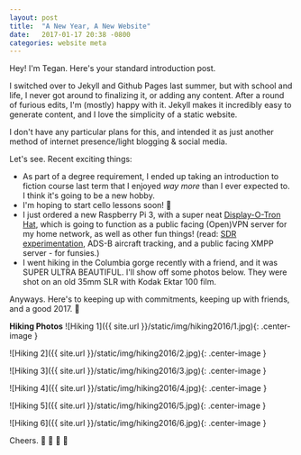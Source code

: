 ```yaml
---
layout: post
title:  "A New Year, A New Website"
date:   2017-01-17 20:38 -0800
categories: website meta
---
```

Hey! I'm Tegan. Here's your standard introduction post.

I switched over to Jekyll and Github Pages last summer, but with school and life, I never got around to finalizing it, or adding any content. After a round of furious edits, I'm (mostly) happy with it. Jekyll makes it incredibly easy to generate content, and I love the simplicity of a static website.

I don't have any particular plans for this, and intended it as just another method of internet presence/light blogging & social media.

Let's see. Recent exciting things:

+ As part of a degree requirement, I ended up taking an introduction to fiction course last term that I enjoyed *way more* than I ever expected to. I think it's going to be a new hobby.
+ I'm hoping to start cello lessons soon! :violin:
+ I just ordered a new Raspberry Pi 3, with a super neat [Display-O-Tron Hat](https://shop.pimoroni.com/products/display-o-tron-hat), which is going to function as a public facing (Open)VPN server for my home network, as well as other fun things! (read: [SDR experimentation](http://www.rtl-sdr.com/), ADS-B aircraft tracking, and a public facing XMPP server - for funsies.)
+ I went hiking in the Columbia gorge recently with a friend, and it was SUPER ULTRA BEAUTIFUL. I'll show off some photos below. They were shot on an old 35mm SLR with Kodak Ektar 100 film.

Anyways. Here's to keeping up with commitments, keeping up with friends, and a good 2017. :beer:

**Hiking Photos**
![Hiking 1]({{ site.url }}/static/img/hiking2016/1.jpg){: .center-image }

![Hiking 2]({{ site.url }}/static/img/hiking2016/2.jpg){: .center-image }

![Hiking 3]({{ site.url }}/static/img/hiking2016/3.jpg){: .center-image }

![Hiking 4]({{ site.url }}/static/img/hiking2016/4.jpg){: .center-image }

![Hiking 5]({{ site.url }}/static/img/hiking2016/5.jpg){: .center-image }

![Hiking 6]({{ site.url }}/static/img/hiking2016/6.jpg){: .center-image }

Cheers. :evergreen_tree: :mushroom: :maple_leaf: :fallen_leaf:
